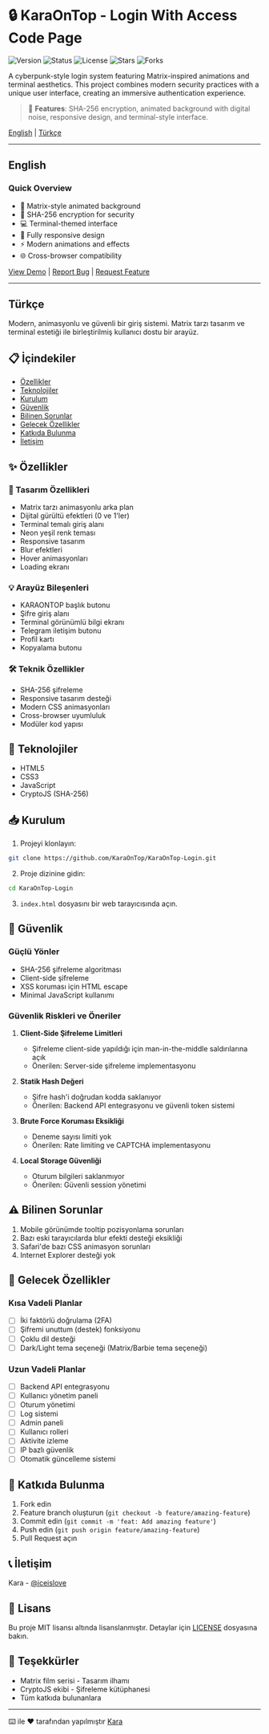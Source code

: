# 🔒 KaraOnTop - Login With Access Code Page

![Version](https://img.shields.io/badge/version-1.0.0-green)
![Status](https://img.shields.io/badge/status-active-success)
![License](https://img.shields.io/badge/license-MIT-blue)
![Stars](https://img.shields.io/github/stars/KaraOnTop/KaraOnTop-Login?style=social)
![Forks](https://img.shields.io/github/forks/KaraOnTop/KaraOnTop-Login?style=social)

A cyberpunk-style login system featuring Matrix-inspired animations and terminal aesthetics. This project combines modern security practices with a unique user interface, creating an immersive authentication experience.

> 🌟 **Features**: SHA-256 encryption, animated background with digital noise, responsive design, and terminal-style interface.

[English](#english) | [Türkçe](#türkçe)

---

## English

### Quick Overview
- 🎨 Matrix-style animated background
- 🔐 SHA-256 encryption for security
- 💻 Terminal-themed interface
- 📱 Fully responsive design
- ⚡ Modern animations and effects
- 🌐 Cross-browser compatibility

[View Demo](https://karaontop.github.io/KaraOnTop-Login) | [Report Bug](https://github.com/KaraOnTop/KaraOnTop-Login/issues) | [Request Feature](https://github.com/KaraOnTop/KaraOnTop-Login/issues)

---

## Türkçe

Modern, animasyonlu ve güvenli bir giriş sistemi. Matrix tarzı tasarım ve terminal estetiği ile birleştirilmiş kullanıcı dostu bir arayüz.

## 📋 İçindekiler

- [Özellikler](#-özellikler)
- [Teknolojiler](#-teknolojiler)
- [Kurulum](#-kurulum)
- [Güvenlik](#-güvenlik)
- [Bilinen Sorunlar](#-bilinen-sorunlar)
- [Gelecek Özellikler](#-gelecek-özellikler)
- [Katkıda Bulunma](#-katkıda-bulunma)
- [İletişim](#-iletişim)

## ✨ Özellikler

### 🎨 Tasarım Özellikleri
- Matrix tarzı animasyonlu arka plan
- Dijital gürültü efektleri (0 ve 1'ler)
- Terminal temalı giriş alanı
- Neon yeşil renk teması
- Responsive tasarım
- Blur efektleri
- Hover animasyonları
- Loading ekranı

### 💡 Arayüz Bileşenleri
- KARAONTOP başlık butonu
- Şifre giriş alanı
- Terminal görünümlü bilgi ekranı
- Telegram iletişim butonu
- Profil kartı
- Kopyalama butonu

### 🛠 Teknik Özellikler
- SHA-256 şifreleme
- Responsive tasarım desteği
- Modern CSS animasyonları
- Cross-browser uyumluluk
- Modüler kod yapısı

## 🚀 Teknolojiler

- HTML5
- CSS3
- JavaScript
- CryptoJS (SHA-256)

## 📥 Kurulum

1. Projeyi klonlayın:
```bash
git clone https://github.com/KaraOnTop/KaraOnTop-Login.git
```

2. Proje dizinine gidin:
```bash
cd KaraOnTop-Login
```

3. `index.html` dosyasını bir web tarayıcısında açın.

## 🔐 Güvenlik

### Güçlü Yönler
- SHA-256 şifreleme algoritması
- Client-side şifreleme
- XSS koruması için HTML escape
- Minimal JavaScript kullanımı

### Güvenlik Riskleri ve Öneriler
1. **Client-Side Şifreleme Limitleri**
   - Şifreleme client-side yapıldığı için man-in-the-middle saldırılarına açık
   - Önerilen: Server-side şifreleme implementasyonu

2. **Statik Hash Değeri**
   - Şifre hash'i doğrudan kodda saklanıyor
   - Önerilen: Backend API entegrasyonu ve güvenli token sistemi

3. **Brute Force Koruması Eksikliği**
   - Deneme sayısı limiti yok
   - Önerilen: Rate limiting ve CAPTCHA implementasyonu

4. **Local Storage Güvenliği**
   - Oturum bilgileri saklanmıyor
   - Önerilen: Güvenli session yönetimi

## ⚠️ Bilinen Sorunlar

1. Mobile görünümde tooltip pozisyonlama sorunları
2. Bazı eski tarayıcılarda blur efekti desteği eksikliği
3. Safari'de bazı CSS animasyon sorunları
4. Internet Explorer desteği yok

## 🎯 Gelecek Özellikler

### Kısa Vadeli Planlar
- [ ] İki faktörlü doğrulama (2FA)
- [ ] Şifremi unuttum (destek) fonksiyonu
- [ ] Çoklu dil desteği
- [ ] Dark/Light tema seçeneği (Matrix/Barbie tema seçeneği)

### Uzun Vadeli Planlar
- [ ] Backend API entegrasyonu
- [ ] Kullanıcı yönetim paneli
- [ ] Oturum yönetimi
- [ ] Log sistemi
- [ ] Admin paneli
- [ ] Kullanıcı rolleri
- [ ] Aktivite izleme
- [ ] IP bazlı güvenlik
- [ ] Otomatik güncelleme sistemi

## 🤝 Katkıda Bulunma

1. Fork edin
2. Feature branch oluşturun (`git checkout -b feature/amazing-feature`)
3. Commit edin (`git commit -m 'feat: Add amazing feature'`)
4. Push edin (`git push origin feature/amazing-feature`)
5. Pull Request açın

## 📞 İletişim

Kara - [@iceislove](https://t.me/iceislove)

## 📝 Lisans

Bu proje MIT lisansı altında lisanslanmıştır. Detaylar için [LICENSE](LICENSE) dosyasına bakın.

## 🙏 Teşekkürler

- Matrix film serisi - Tasarım ilhamı
- CryptoJS ekibi - Şifreleme kütüphanesi
- Tüm katkıda bulunanlara

---

⌨️ ile ❤️ tarafından yapılmıştır [Kara](https://t.me/iceislove)
